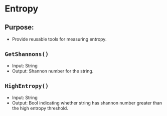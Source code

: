 Entropy
=======

## Purpose:
* Provide reusable tools for measuring entropy.

## `GetShannons()`
* Input: String
* Output: Shannon number for the string.

## `HighEntropy()`
* Input: String
* Output: Bool indicating whether string has shannon number greater than the high entropy threshold.
